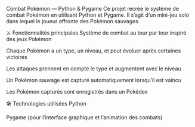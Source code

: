Combat Pokémon — Python & Pygame
Ce projet recrée le système de combat Pokémon en utilisant Python et Pygame.
Il s’agit d’un mini-jeu solo dans lequel le joueur affronte des Pokémon sauvages.

⚔️ Fonctionnalités principales
Système de combat au tour par tour inspiré des jeux Pokémon

Chaque Pokémon a un type, un niveau, et peut évoluer après certaines victoires

Les attaques prennent en compte le type et augmentent avec le niveau

Un Pokémon sauvage est capturé automatiquement lorsqu’il est vaincu

Les Pokémon capturés sont enregistrés dans un Pokédex

🛠️ Technologies utilisées
Python

Pygame (pour l’interface graphique et l’animation des combats)
